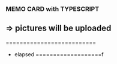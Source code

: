 ### MEMO CARD with TYPESCRIPT
=> pictures will be uploaded
--------------------------
==========================
- elapsed
===================f
